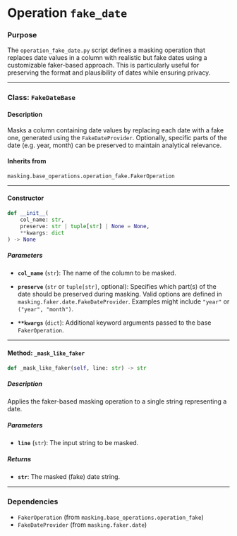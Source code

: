 # Operation `fake_date`

### Purpose
The `operation_fake_date.py` script defines a masking operation that replaces date values in a column with realistic but fake dates using a customizable faker-based approach. This is particularly useful for preserving the format and plausibility of dates while ensuring privacy.

---

### Class: `FakeDateBase`

#### Description
Masks a column containing date values by replacing each date with a fake one, generated using the `FakeDateProvider`. Optionally, specific parts of the date (e.g. year, month) can be preserved to maintain analytical relevance.

#### Inherits from
`masking.base_operations.operation_fake.FakerOperation`

---

#### Constructor

```python
def __init__(
    col_name: str,
    preserve: str | tuple[str] | None = None,
    **kwargs: dict
) -> None
```

##### Parameters
- **`col_name`** (`str`):
  The name of the column to be masked.

- **`preserve`** (`str` or `tuple[str]`, optional):
  Specifies which part(s) of the date should be preserved during masking.
  Valid options are defined in `masking.faker.date.FakeDateProvider`.
  Examples might include `"year"` or `("year", "month")`.

- **`**kwargs`** (`dict`):
  Additional keyword arguments passed to the base `FakerOperation`.

---

#### Method: `_mask_like_faker`

```python
def _mask_like_faker(self, line: str) -> str
```

##### Description
Applies the faker-based masking operation to a single string representing a date.

##### Parameters
- **`line`** (`str`):
  The input string to be masked.

##### Returns
- **`str`**:
  The masked (fake) date string.

---

### Dependencies
- `FakerOperation` (from `masking.base_operations.operation_fake`)
- `FakeDateProvider` (from `masking.faker.date`)
